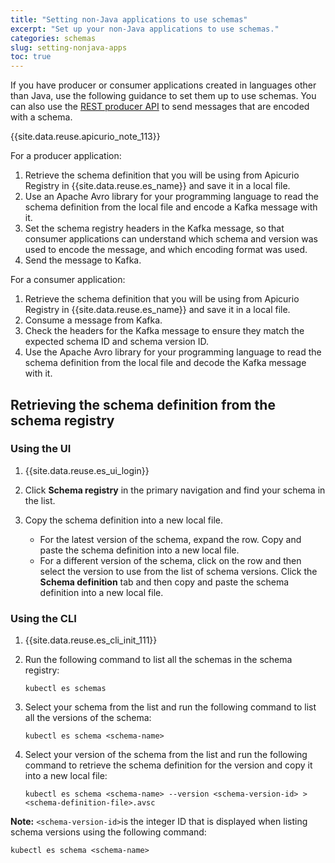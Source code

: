```yaml
---
title: "Setting non-Java applications to use schemas"
excerpt: "Set up your non-Java applications to use schemas."
categories: schemas
slug: setting-nonjava-apps
toc: true
---
```


If you have producer or consumer applications created in languages other than Java, use the following guidance to set them up to use schemas. You can also use the [REST producer API](../using-with-rest-producer) to send messages that are encoded with a schema.

{{site.data.reuse.apicurio_note_113}}

For a producer application:
1. Retrieve the schema definition that you will be using from Apicurio Registry in {{site.data.reuse.es_name}} and save it in a local file.
2. Use an Apache Avro library for your programming language to read the schema definition from the local file and encode a Kafka message with it.
3. Set the schema registry headers in the Kafka message, so that consumer applications can understand which schema and version was used to encode the message, and which encoding format was used.
4. Send the message to Kafka.

For a consumer application:
1. Retrieve the schema definition that you will be using from Apicurio Registry in {{site.data.reuse.es_name}} and save it in a local file.
2. Consume a message from Kafka.
3. Check the headers for the Kafka message to ensure they match the expected schema ID and schema version ID.
4. Use the Apache Avro library for your programming language to read the schema definition from the local file and decode the Kafka message with it.

## Retrieving the schema definition from the schema registry

### Using the UI

1. {{site.data.reuse.es_ui_login}}
2. Click **Schema registry** in the primary navigation and find your schema in the list.
3. Copy the schema definition into a new local file.

   - For the latest version of the schema, expand the row. Copy and paste the schema definition into a new local file.
   - For a different version of the schema, click on the row and then select the version to use from the list of schema versions. Click the **Schema definition** tab and then copy and paste the schema definition into a new local file.

### Using the CLI

1. {{site.data.reuse.es_cli_init_111}}
2. Run the following command to list all the schemas in the schema registry:

   ```shell
   kubectl es schemas
   ```

3. Select your schema from the list and run the following command to list all the versions of the schema:

   ```shell
   kubectl es schema <schema-name>
   ```

4. Select your version of the schema from the list and run the following command to retrieve the schema definition for the version and copy it into a new local file:

   ```shell
   kubectl es schema <schema-name> --version <schema-version-id> > <schema-definition-file>.avsc
   ```

**Note:** `<schema-version-id>`is the integer ID that is displayed when listing schema versions using the following command:

```shell
kubectl es schema <schema-name>
```

